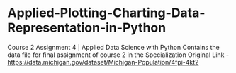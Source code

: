 # Applied-Plotting-Charting-Data-Representation-in-Python
Course 2 Assignment 4 | Applied Data Science with Python
Contains the data file for final assignment of course 2 in the Specialization
Original Link - https://data.michigan.gov/dataset/Michigan-Population/4fpi-4kt2
